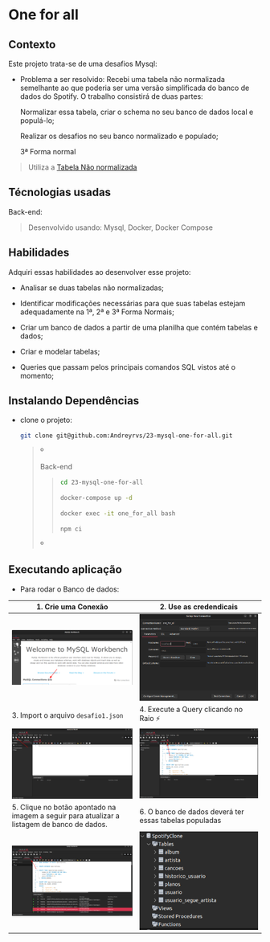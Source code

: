 # One for all

## Contexto

Este projeto trata-se de uma desafios Mysql:

- Problema a ser resolvido:
  Recebi uma tabela não normalizada semelhante ao que poderia ser uma versão simplificada do banco de dados do Spotify. O trabalho consistirá de duas partes:

  Normalizar essa tabela, criar o schema no seu banco de dados local e populá-lo;

  Realizar os desafios no seu banco normalizado e populado;

  3ª Forma normal

> Utiliza a [Tabela Não normalizada](SpotifyClone-Non-NormalizedTable.xlsx)

## Técnologias usadas

Back-end:
> Desenvolvido usando: Mysql, Docker, Docker Compose

## Habilidades

Adquiri essas habilidades ao desenvolver esse projeto:

- Analisar se duas tabelas não normalizadas;

- Identificar modificações necessárias para que suas tabelas estejam adequadamente na 1ª, 2ª e 3ª Forma Normais;

- Criar um banco de dados a partir de uma planilha que contém tabelas e dados;

- Criar e modelar tabelas;

- Queries que passam pelos principais comandos SQL vistos até o momento;

<!-- 
## Preview da Aplicação

| ![Login](./aplicacao-) | ![Home](./aplicacao-) |
| ----------- | ----------- | 
-->

## Instalando Dependências

- clone o projeto:

  ```bash
  git clone git@github.com:Andreyrvs/23-mysql-one-for-all.git
  ```

  > º
  >
  > Back-end
  >
  >>  ```bash
  >>  cd 23-mysql-one-for-all
  >>  ```
  >>
  >>  ```bash
  >>  docker-compose up -d
  >>  ```
  >>
  >>  ```bash
  >>  docker exec -it one_for_all bash
  >>  ```
  >>
  >>  ```bash
  >>  npm ci
  >>  ```
  >>
  >
  > º

## Executando aplicação

- Para rodar o Banco de dados:

| 1. Crie uma Conexão | 2. Use as credendicais |
| ----------- | ----------- |
| ![Create Connection](./aplicacao-01.png) | ![Setup Credentials](./aplicacao-02.png) |
| 3. Import o arquivo `desafio1.json` | 4. Execute a Query clicando no Raio :zap: |
| ![Import the database archive](./aplicacao-03.png) | ![Execute Query](./aplicacao-04.png) |
| 5. Clique no botão apontado na imagem a seguir para atualizar a listagem de banco de dados. | 6. O banco de dados deverá ter essas tabelas populadas |
| ![Update database listing](./aplicacao-05.png) | ![Database SpotifyClone](./aplicacao-06.png) |
